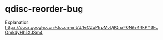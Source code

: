 # qdisc-reorder-bug

Explanation
https://docs.google.com/document/d/1eCZuPIrpMoUjlQnaF6NiteK4kPY8kcOmk4yHh5XJSm4
